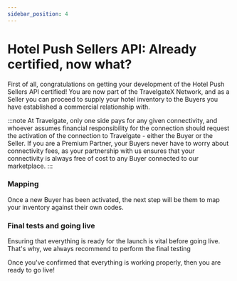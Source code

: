 ```yaml
---
sidebar_position: 4
---
```


# Hotel Push Sellers API: Already certified, now what?

First of all, congratulations on getting your development of the Hotel Push Sellers API certified! You are now part of the TravelgateX Network, and as a Seller you can proceed to supply your hotel inventory to the Buyers you have established a commercial relationship with.

:::note
At Travelgate, only one side pays for any given connectivity, and whoever assumes financial responsibility for the connection should request the activation of the connection to Travelgate - either the Buyer or the Seller. If you are a Premium Partner, your Buyers never have to worry about connectivity fees, as your partnership with us ensures that your connectivity is always free of cost to any Buyer connected to our marketplace.
:::

### Mapping
Once a new Buyer has been activated, the next step will be them to map your inventory against their own codes.

### Final tests and going live
Ensuring that everything is ready for the launch is vital before going live. That's why, we always recommend to perform the final testing

Once you've confirmed that everything is working properly, then you are ready to go live!